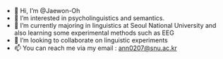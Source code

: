 - 👋 Hi, I’m @Jaewon-Oh
- 👀 I’m interested in psycholinguistics and semantics.
- 🌱 I’m currently majoring in linguistics at Seoul National University and also learning some experimental methods such as EEG
- 💞️ I’m looking to collaborate on linguistic experiments
- 📫 You can reach me via my email : ann0207@snu.ac.kr

<!---
Jaewon-Oh/Jaewon-Oh is a ✨ special ✨ repository because its `README.md` (this file) appears on your GitHub profile.
You can click the Preview link to take a look at your changes.
--->
